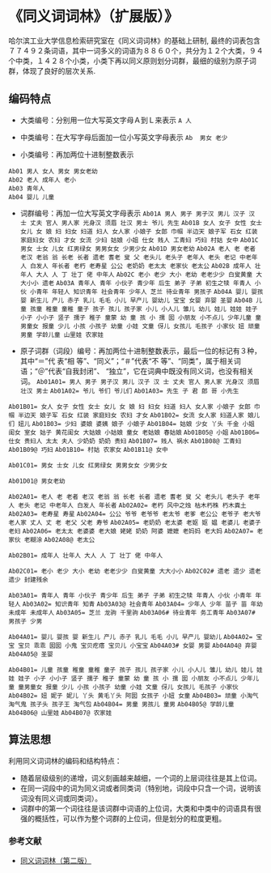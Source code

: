 # 《同义词词林》（扩展版）》
哈尔滨工业大学信息检索研究室在《同义词词林》的基础上研制,
最终的词表包含７７４９２条词语，其中一词多义的词语为８８６０个，共分为１２个大类，９４个中类，１４２８个小类，小类下再以同义原则划分词群，最细的级别为原子词群，体现了良好的层次关系.

## 编码特点
* 大类编号：分别用一位大写英文字母Ａ到Ｌ来表示
`A 人`	

* 中类编号：在大写字母后面加一位小写英文字母表示
`Ab  男女 老少`	

* 小类编号：再加两位十进制整数表示
```
Ab01 男人 女人 男女 男女老幼
Ab02 老人 成年人 老小
Ab03 青年人
Ab04 婴儿 儿童
```

* 词群编号：再加一位大写英文字母表示
`Ab01A 男人 男子 男子汉 男儿 汉子 汉 士 丈夫 官人 男人家 光身汉 须眉 壮汉 男士 爷儿 先生`
`Ab01B 女人 女子 女性 女士 女儿 女 娘 妇 妇女 妇道 妇人 女人家 小娘子 女郎 巾帼 半边天 娘子军 石女 红装 家庭妇女 农妇 才女 女流 少妇 姑娘 小姐 仕女 贱人 工青妇 巧妇 村姑 女中`
`Ab01C 男女 士女 儿女 红男绿女 男男女女 少男少女`
`Ab01D 男女老幼`
`Ab02A 老人 老 老者 老汉 老翁 翁 长老 长者 遗老 耆老 叟 父 老头儿 老头子 老年人 老头 老记 中老年人 白发人 年长者 老朽 老寿星 公公 老奶奶 老太太 老家伙 老太公`
`Ab02B 成年人 壮年人 大人 人 丁 壮丁 佬 中年人`
`Ab02C 老小 老少 大小 老幼 老老少少 白叟黄童 大大小小 遗老`
`Ab03A 青年人 青年 小伙子 青少年 后生 弟子 子弟 初生之犊 年青人 小伙 小青年 年轻人 知识青年 社会青年 少年人 芝兰 待业青年 男孩子`
`Ab04A 婴儿 婴孩 婴 新生儿 产儿 赤子 乳儿 毛毛 小儿 早产儿 婴幼儿 宝宝 女婴 弃婴 圣婴`
`Ab04B 儿童 孩童 稚童 童稚 童子 孩子 孩儿 孩子家 小儿 小人儿 雏儿 幼儿 娃儿 娃娃 娃子 小子 小小子 竖子 孺子 稚子 童蒙 幼 童 孩 小 孺 囡 小朋友 小不点儿 少年儿童 童男童女 报童 少儿 小孩 小孩子 幼童 小娃 文童 伢儿 女孩儿 毛孩子 小家伙 妞 顽童 男童 学龄儿童 山里娃 农家娃`

* 原子词群（词段）编号：再加两位十进制整数表示，最后一位的标记有３种，其中“＝”代 表“相 等”、“同义”；“＃”代表“不 等”、“同类”，属于相关词语；“＠”代表“自我封闭”、 “独立”，它在词典中既没有同义词，也没有相关词。
`Ab01A01= 男人 男子 男子汉 男儿 汉子 汉 士 丈夫 官人 男人家 光身汉 须眉 壮汉 男士`
`Ab01A02= 爷儿 爷们 爷儿们`
`Ab01A03= 先生 子 君 郎 哥 小先生`

`Ab01B01= 女人 女子 女性 女士 女儿 女 娘 妇 妇女 妇道 妇人 女人家 小娘子 女郎 巾帼 半边天 娘子军 石女 红装 家庭妇女 农妇 才女`
`Ab01B02= 女流 女人家 妇道人家 娘儿们 妞儿`
`Ab01B03= 少妇 婆娘 婆姨 娘子 小娘子`
`Ab01B04= 姑娘 少女 丫头 千金 小姐 闺女 室女 姑子 黄花闺女 大姑娘 小姑娘 童女 老姑娘 春姑娘`
`Ab01B05@ 小姐`
`Ab01B06= 仕女 贵妇人 太太 夫人 少奶奶 奶奶 贵妇`
`Ab01B07= 贱人 祸水`
`Ab01B08@ 工青妇`
`Ab01B09@ 巧妇`
`Ab01B10= 村姑 农家女`
`Ab01B11@ 女中`

`Ab01C01= 男女 士女 儿女 红男绿女 男男女女 少男少女`

`Ab01D01@ 男女老幼`

`Ab02A01= 老人 老 老者 老汉 老翁 翁 长老 长者 遗老 耆老 叟 父 老头儿 老头子 老年人 老头 老记 中老年人 白发人 年长者`
`Ab02A02= 老朽 风中之烛 枯木朽株 朽木粪土`
`Ab02A03= 老寿星 寿星`
`Ab02A04= 公公 爷爷 老爷爷 老太爷 老爹 老公公 老爷子 老大爷 老人家 丈人 丈 老 老父 父老 寿爷`
`Ab02A05= 老奶奶 老太婆 老妪 妪 媪 老婆儿 老婆子 老妇`
`Ab02A06= 老太太 老婆婆 老大娘 姥姥 奶奶 阿婆 嬷嬷 老妈妈 老大妈`
`Ab02A07= 老家伙 老糊涂`
`Ab02A08@ 老太公`

`Ab02B01= 成年人 壮年人 大人 人 丁 壮丁 佬 中年人`

`Ab02C01= 老小 老少 大小 老幼 老老少少 白叟黄童 大大小小`
`Ab02C02# 遗老 遗少 遗老遗少 封建残余`

`Ab03A01= 青年人 青年 小伙子 青少年 后生 弟子 子弟 初生之犊 年青人 小伙 小青年 年轻人`
`Ab03A02= 知识青年 知青`
`Ab03A03@ 社会青年`
`Ab03A04= 少年人 少年 苗子 苗 年幼 未成年 未成年人`
`Ab03A05= 芝兰 龙驹 千里驹`
`Ab03A06# 待业青年 务工青年`
`Ab03A07# 男孩子 少男`

`Ab04A01= 婴儿 婴孩 婴 新生儿 产儿 赤子 乳儿 毛毛 小儿 早产儿 婴幼儿`
`Ab04A02= 宝宝 宝贝 乖乖 囡囡 小鬼 宝贝疙瘩 宝贝儿 小宝宝`
`Ab04A03# 女婴 男婴`
`Ab04A04@ 弃婴`
`Ab04A05@ 圣婴`

`Ab04B01= 儿童 孩童 稚童 童稚 童子 孩子 孩儿 孩子家 小儿 小人儿 雏儿 幼儿 娃儿 娃娃 娃子 小子 小小子 竖子 孺子 稚子 童蒙 幼 童 孩 小 孺 囡 小朋友 小不点儿 少年儿童 童男童女 报童 少儿 小孩 小孩子 幼童 小娃 文童 伢儿 女孩儿 毛孩子 小家伙`
`Ab04B02= 妞 妮子 妮儿 丫头 黄毛丫头 阿囡 女孩子 小妞 女童`
`Ab04B03= 顽童 小淘气 淘气鬼 孩子头 孩子王 淘气包`
`Ab04B04= 男童 男孩儿 童男`
`Ab04B05@ 学龄儿童`
`Ab04B06@ 山里娃`
`Ab04B07@ 农家娃`

## 算法思想
利用同义词词林的编码和结构特点：
* 随着层级级别的递增，词义刻画越来越细，一个词的上层词往往是其上位词。
* 在同一词段中的词为同义词或者同类词（特别地，词段中只含一个词，说明该词没有同义词或同类词）。
* 词群中的第一个词往往是该词群中词语的上位词，大类和中类中的词语具有很强的概括性，可以作为整个词群的上位词，但是划分的粒度更粗。


### 参考文献
+ [同义词词林（第二版）](https://pan.baidu.com/s/18k1r-zSdpF2cimQd61nYQQ)

























